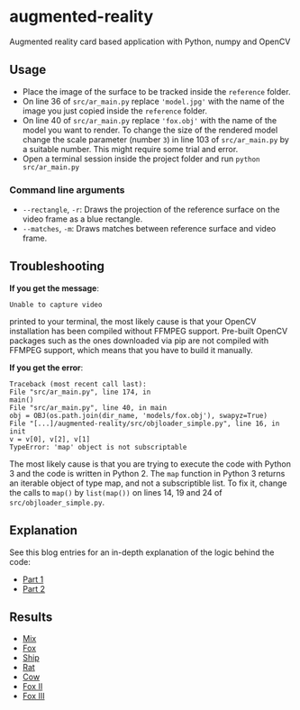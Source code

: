 # augmented-reality
Augmented reality card based application with Python, numpy and OpenCV

## Usage

* Place the image of the surface to be tracked inside the `reference` folder.
* On line 36 of `src/ar_main.py` replace `'model.jpg'` with the name of the image you just copied inside the `reference` folder.
* On line 40 of `src/ar_main.py` replace `'fox.obj'` with the name of the model you want to render. To change the size of the rendered model change the scale parameter (number `3`) in line 103 of `src/ar_main.py` by a suitable number. This might require some trial and error.
* Open a terminal session inside the project folder and run `python src/ar_main.py`


### Command line arguments

* `--rectangle`, `-r`: Draws the projection of the reference surface on the video frame as a blue rectangle.
* `--matches`, `-m`: Draws matches between reference surface and video frame.


## Troubleshooting

**If you get the message**:

```
Unable to capture video
```
printed to your terminal, the most likely cause is that your OpenCV installation has been compiled without FFMPEG support. Pre-built OpenCV packages such as the ones downloaded via pip are not compiled with FFMPEG support, which means that you have to build it manually.

**If you get the error**:

```
Traceback (most recent call last):
File "src/ar_main.py", line 174, in
main()
File "src/ar_main.py", line 40, in main
obj = OBJ(os.path.join(dir_name, 'models/fox.obj'), swapyz=True)
File "[...]/augmented-reality/src/objloader_simple.py", line 16, in init
v = v[0], v[2], v[1]
TypeError: 'map' object is not subscriptable
```
The most likely cause is that you are trying to execute the code with Python 3 and the code is written in Python 2. The `map` function in Python 3 returns an iterable object of type map, and not a subscriptible list. To fix it, change the calls to `map()` by `list(map())` on lines 14, 19 and 24 of `src/objloader_simple.py`. 

## Explanation

See this blog entries for an in-depth explanation of the logic behind the code:

* [Part 1](https://bitesofcode.wordpress.com/2017/09/12/augmented-reality-with-python-and-opencv-part-1/)
* [Part 2](https://bitesofcode.wordpress.com/2018/09/16/augmented-reality-with-python-and-opencv-part-2/)

## Results

* [Mix](https://www.youtube.com/watch?v=YVJSFcUbIoU)
* [Fox](https://www.youtube.com/watch?v=V13VE6UJ-1g)
* [Ship](https://www.youtube.com/watch?v=VDwfW75f3Xo)
* [Rat](https://www.youtube.com/watch?v=Bb7pYthMM64)
* [Cow](https://www.youtube.com/watch?v=f0fNzXP3ku8)
* [Fox II](https://www.youtube.com/watch?v=_fozNTdql6U)
* [Fox III](https://www.youtube.com/watch?v=FGKkIr_IIy4)
